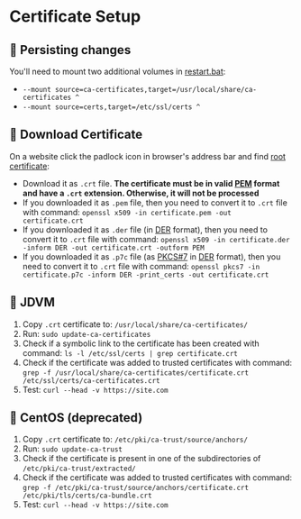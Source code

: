 # Certificate Setup

## :pushpin: Persisting changes

You'll need to mount two additional volumes in [restart.bat](../support-scripts/restart.bat):

* `--mount source=ca-certificates,target=/usr/local/share/ca-certificates ^`
* `--mount source=certs,target=/etc/ssl/certs ^`

## :pushpin: Download Certificate

On a website click the padlock icon in browser's address bar and
find [root certificate](https://en.wikipedia.org/wiki/Root_certificate):

* Download it as `.crt` file. **The certificate must be in
  valid [PEM](https://en.wikipedia.org/wiki/Privacy-Enhanced_Mail) format and have a `.crt` extension. Otherwise, it
  will not be processed**
* If you downloaded it as `.pem` file, then you need to convert it to `.crt` file with command:
  `openssl x509 -in certificate.pem -out certificate.crt`
* If you downloaded it as `.der` file (in [DER](https://en.wikipedia.org/wiki/X.690#DER_encoding) format), then you need
  to convert it to `.crt` file with command:
  `openssl x509 -in certificate.der -inform DER -out certificate.crt -outform PEM`
* If you downloaded it as `.p7c` file (as [PKCS#7](https://en.wikipedia.org/wiki/PKCS_7)
  in [DER](https://en.wikipedia.org/wiki/X.690#DER_encoding) format), then you need to convert it to `.crt` file with
  command: `openssl pkcs7 -in certificate.p7c -inform DER -print_certs -out certificate.crt`

## :pushpin: JDVM

1. Copy `.crt` certificate to: `/usr/local/share/ca-certificates/`
2. Run: `sudo update-ca-certificates`
3. Check if a symbolic link to the certificate has been created with command:
   `ls -l /etc/ssl/certs | grep certificate.crt`
4. Check if the certificate was added to trusted certificates with command:
   `grep -f /usr/local/share/ca-certificates/certificate.crt /etc/ssl/certs/ca-certificates.crt`
5. Test: `curl --head -v https://site.com`

## :pushpin: CentOS (deprecated)

1. Copy `.crt` certificate to: `/etc/pki/ca-trust/source/anchors/`
2. Run: `sudo update-ca-trust`
3. Check if the certificate is present in one of the subdirectories of `/etc/pki/ca-trust/extracted/`
4. Check if the certificate was added to trusted certificates with command:
   `grep -f /etc/pki/ca-trust/source/anchors/certificate.crt /etc/pki/tls/certs/ca-bundle.crt`
5. Test: `curl --head -v https://site.com`
